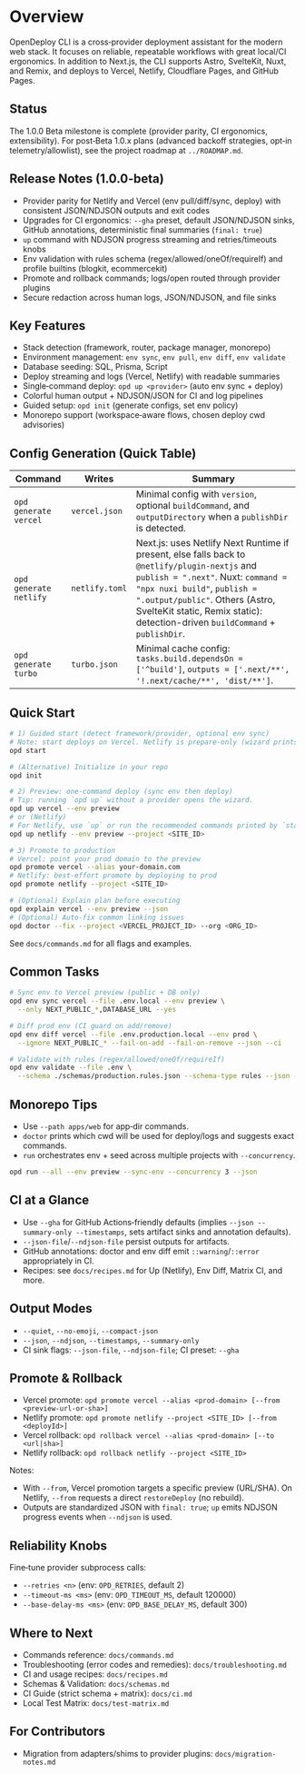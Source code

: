 # Overview

OpenDeploy CLI is a cross‑provider deployment assistant for the modern web stack. It focuses on reliable, repeatable workflows with great local/CI ergonomics. In addition to Next.js, the CLI supports Astro, SvelteKit, Nuxt, and Remix, and deploys to Vercel, Netlify, Cloudflare Pages, and GitHub Pages.

## Status

The 1.0.0 Beta milestone is complete (provider parity, CI ergonomics, extensibility). For post‑Beta 1.0.x plans (advanced backoff strategies, opt‑in telemetry/allowlist), see the project roadmap at `../ROADMAP.md`.

## Release Notes (1.0.0‑beta)

- Provider parity for Netlify and Vercel (env pull/diff/sync, deploy) with consistent JSON/NDJSON outputs and exit codes
- Upgrades for CI ergonomics: `--gha` preset, default JSON/NDJSON sinks, GitHub annotations, deterministic final summaries (`final: true`)
- `up` command with NDJSON progress streaming and retries/timeouts knobs
- Env validation with rules schema (regex/allowed/oneOf/requireIf) and profile builtins (blogkit, ecommercekit)
- Promote and rollback commands; logs/open routed through provider plugins
- Secure redaction across human logs, JSON/NDJSON, and file sinks

## Key Features

- Stack detection (framework, router, package manager, monorepo)
- Environment management: `env sync`, `env pull`, `env diff`, `env validate`
- Database seeding: SQL, Prisma, Script
- Deploy streaming and logs (Vercel, Netlify) with readable summaries
- Single‑command deploy: `opd up <provider>` (auto env sync + deploy)
- Colorful human output + NDJSON/JSON for CI and log pipelines
- Guided setup: `opd init` (generate configs, set env policy)
- Monorepo support (workspace‑aware flows, chosen deploy cwd advisories)

## Config Generation (Quick Table)

| Command                              | Writes         | Summary |
|--------------------------------------|----------------|---------|
| `opd generate vercel`         | `vercel.json`  | Minimal config with `version`, optional `buildCommand`, and `outputDirectory` when a `publishDir` is detected. |
| `opd generate netlify`        | `netlify.toml` | Next.js: uses Netlify Next Runtime if present, else falls back to `@netlify/plugin-nextjs` and `publish = ".next"`. Nuxt: `command = "npx nuxi build"`, `publish = ".output/public"`. Others (Astro, SvelteKit static, Remix static): detection-driven `buildCommand` + `publishDir`. |
| `opd generate turbo`          | `turbo.json`   | Minimal cache config: `tasks.build.dependsOn = ['^build']`, `outputs = ['.next/**', '!.next/cache/**', 'dist/**']`. |

## Quick Start

```bash
# 1) Guided start (detect framework/provider, optional env sync)
# Note: start deploys on Vercel. Netlify is prepare-only (wizard prints recommended commands).
opd start

# (Alternative) Initialize in your repo
opd init

# 2) Preview: one‑command deploy (sync env then deploy)
# Tip: running `opd up` without a provider opens the wizard.
opd up vercel --env preview
# or (Netlify)
# For Netlify, use `up` or run the recommended commands printed by `start`.
opd up netlify --env preview --project <SITE_ID>

# 3) Promote to production
# Vercel: point your prod domain to the preview
opd promote vercel --alias your-domain.com
# Netlify: best‑effort promote by deploying to prod
opd promote netlify --project <SITE_ID>

# (Optional) Explain plan before executing
opd explain vercel --env preview --json
# (Optional) Auto‑fix common linking issues
opd doctor --fix --project <VERCEL_PROJECT_ID> --org <ORG_ID>
```

See `docs/commands.md` for all flags and examples.

## Common Tasks

```bash
# Sync env to Vercel preview (public + DB only)
opd env sync vercel --file .env.local --env preview \
  --only NEXT_PUBLIC_*,DATABASE_URL --yes

# Diff prod env (CI guard on add/remove)
opd env diff vercel --file .env.production.local --env prod \
  --ignore NEXT_PUBLIC_* --fail-on-add --fail-on-remove --json --ci

# Validate with rules (regex/allowed/oneOf/requireIf)
opd env validate --file .env \
  --schema ./schemas/production.rules.json --schema-type rules --json --ci
```

## Monorepo Tips

- Use `--path apps/web` for app‑dir commands.
- `doctor` prints which cwd will be used for deploy/logs and suggests exact commands.
- `run` orchestrates env + seed across multiple projects with `--concurrency`.

```bash
opd run --all --env preview --sync-env --concurrency 3 --json
```

## CI at a Glance

- Use `--gha` for GitHub Actions‑friendly defaults (implies `--json --summary-only --timestamps`, sets artifact sinks and annotation defaults).
- `--json-file`/`--ndjson-file` persist outputs for artifacts.
- GitHub annotations: doctor and env diff emit `::warning`/`::error` appropriately in CI.
- Recipes: see `docs/recipes.md` for Up (Netlify), Env Diff, Matrix CI, and more.

## Output Modes

- `--quiet`, `--no-emoji`, `--compact-json`
- `--json`, `--ndjson`, `--timestamps`, `--summary-only`
 - CI sink flags: `--json-file`, `--ndjson-file`; CI preset: `--gha`

## Promote & Rollback

- Vercel promote: `opd promote vercel --alias <prod-domain> [--from <preview-url-or-sha>]`
- Netlify promote: `opd promote netlify --project <SITE_ID> [--from <deployId>]`
- Vercel rollback: `opd rollback vercel --alias <prod-domain> [--to <url|sha>]`
- Netlify rollback: `opd rollback netlify --project <SITE_ID>`

Notes:

- With `--from`, Vercel promotion targets a specific preview (URL/SHA). On Netlify, `--from` requests a direct `restoreDeploy` (no rebuild).
- Outputs are standardized JSON with `final: true`; `up` emits NDJSON progress events when `--ndjson` is used.

## Reliability Knobs

Fine‑tune provider subprocess calls:

- `--retries <n>` (env: `OPD_RETRIES`, default 2)
- `--timeout-ms <ms>` (env: `OPD_TIMEOUT_MS`, default 120000)
- `--base-delay-ms <ms>` (env: `OPD_BASE_DELAY_MS`, default 300)

## Where to Next

- Commands reference: `docs/commands.md`
- Troubleshooting (error codes and remedies): `docs/troubleshooting.md`
- CI and usage recipes: `docs/recipes.md`
 - Schemas & Validation: `docs/schemas.md`
 - CI Guide (strict schema + matrix): `docs/ci.md`
 - Local Test Matrix: `docs/test-matrix.md`

## For Contributors

- Migration from adapters/shims to provider plugins: `docs/migration-notes.md`

